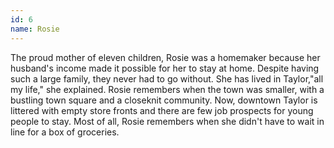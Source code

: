 ```yaml
---
id: 6
name: Rosie
---
```


The proud mother of eleven children, Rosie was a homemaker because her husband's income made it possible for her to stay at home. Despite having such a large family, they never had to go without. She has lived in Taylor,"all my life," she explained. Rosie remembers when the town was smaller, with a bustling town square and a closeknit community. Now, downtown Taylor is littered with empty store fronts and there are few job prospects for young people to stay. Most of all, Rosie remembers when she didn't have to wait in line for a box of groceries.
